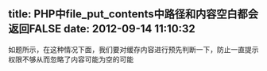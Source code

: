 title: PHP中file_put_contents中路径和内容空白都会返回FALSE
date: 2012-09-14 11:10:32
---

如题所示，在这种情况下面，我们要对缓存内容进行预先判断一下，防止一直提示权限不够从而忽略了内容可能为空的可能